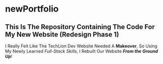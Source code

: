 # newPortfolio
This Is The Repository Containing The Code For My New Website (Redesign Phase 1)
---
I Really Felt Like The TechLion Dev Website Needed A **Makeover**, So Using My Newly Learned *Full-Stack Skills*, I Rebuilt Our Website ***From the Ground Up***!